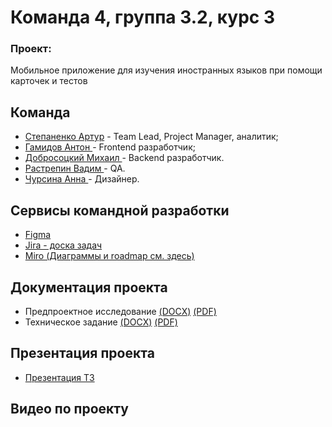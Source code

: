 # Команда 4, группа 3.2, курс 3
### Проект: 
Мобильное приложение для изучения иностранных языков при помощи карточек и тестов

## Команда 
- [Степаненко Артур](https://github.com/uyrtryu "") - Team Lead, Project Manager, аналитик;
- [Гамидов Антон ]("") - Frontend разработчик;
- [Добросоцкий Михаил ](https://github.com/Hik4n "") - Backend разработчик.
- [Растрепин Вадим ]("") - QA.
- [Чурсина Анна ]("") - Дизайнер.

## Сервисы командной разработки
+ [Figma]()
+ [Jira - доска задач]() 
+ [Miro (Диаграммы и roadmap см. здесь)](https://miro.com/app/board/uXjVIOZVmws=/?share_link_id=181565259210)

## Документация проекта
+ Предпроектное исследование [(DOCX)]() [(PDF)]()
+ Техническое задание [(DOCX)](Documentation/Техническое_задание.docx) [(PDF)](Documentation/Техническое_задание.pdf)

## Презентация проекта
+ [Презентация ТЗ]()

## Видео по проекту
